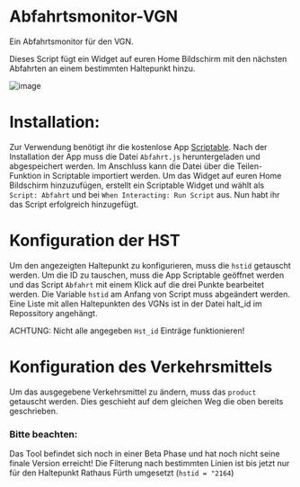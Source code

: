 # Abfahrtsmonitor-VGN
Ein Abfahrtsmonitor für den VGN. 

Dieses Script fügt ein Widget auf euren Home Bildschirm mit den nächsten Abfahrten an einem bestimmten Haltepunkt hinzu. 

![image](https://user-images.githubusercontent.com/95881893/218197171-b322f143-a2ef-42f8-91cf-907d40f70fd3.png)

# Installation: #
Zur Verwendung benötigt ihr die kostenlose App [Scriptable](https://apps.apple.com/de/app/scriptable/id1405459188). 
Nach der Installation der App muss die Datei `Abfahrt.js` heruntergeladen und abgespeichert werden. Im Anschluss kann die Datei über die Teilen-Funktion in Scriptable importiert werden.
Um das Widget auf euren Home Bildschirm hinzuzufügen, erstellt ein Scriptable Widget und wählt als `Script: Abfahrt` und bei `When Interacting: Run Script` aus.
Nun habt ihr das Script erfolgreich hinzugefügt.

# Konfiguration der HST #
Um den angezeigten Haltepunkt zu konfigurieren, muss die `hstid` getauscht werden. Um die ID zu tauschen, muss die App Scriptable geöffnet werden und das Script `Abfahrt` mit einem Klick auf die drei Punkte bearbeitet werden. 
Die Variable `hstid` am Anfang von Script muss abgeändert werden. Eine Liste mit allen Haltepunkten des VGNs ist in der Datei halt_id im Repossitory angehängt.

ACHTUNG: Nicht alle angegeben `Hst_id` Einträge funktionieren!

# Konfiguration des Verkehrsmittels 
Um das ausgegebene Verkehrsmittel zu ändern, muss das `product` getauscht werden. Dies geschieht auf dem gleichen Weg die oben bereits geschrieben. 


### Bitte beachten:
Das Tool befindet sich noch in einer Beta Phase und hat noch nicht seine finale Version erreicht! 
Die Filterung nach bestimmten Linien ist bis jetzt nur für den Haltepunkt Rathaus Fürth umgesetzt (`hstid = "2164`)
